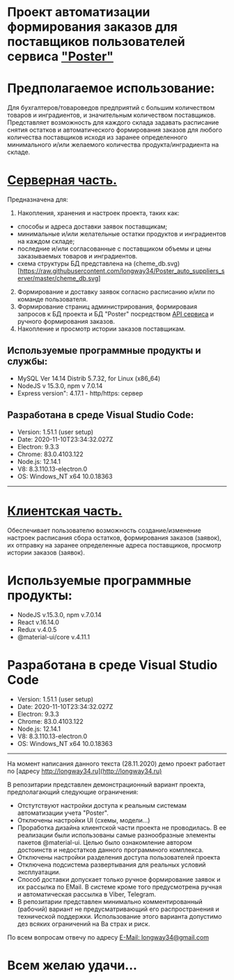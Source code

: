 # Проект автоматизации формирования заказов для поставщиков пользователей сервиса ["Poster"](https://joinposter.com/)

# Предполагаемое использование:

Для бухгалтеров/товароведов предприятий с большим количеством товаров и инградиентов, и значительным количеством поставщиков. 
Представляет возможность для каждого склада задавать расписание снятия остатков и автоматического формирования заказов для любого количества поставщиков исходя из заранее определенного минимального и/или желаемого количества продукта/инградиента на складе.

# [Серверная часть.](https://github.com/longway34/Poster_auto_suppliers_server)

Предназначена для:
1. Накопления, хранения и настроек проекта, таких как: 
* способы и адреса доставки заявок поставщикам; 
* минимальные и/или желательные остатки продуктов и инградиентов на каждом складе; 
* последние и/или согласованные с поставщиком объемы и цены заказываемых товаров и инградиентов.
* схема структуры БД представлена на (cheme_db.svg)[https://raw.githubusercontent.com/longway34/Poster_auto_suppliers_server/master/cheme_db.svg]
2. Формирование и доставку заявок согласно расписанию и/или по команде пользователя.
3. Формирование страниц администрирования, формироваия запросов к БД проекта и БД "Poster" посредством [API сервиса](https://dev.joinposter.com/docs/v3/start/index) и ручного формирования заказов.
4. Накопление и просмотр истории заказов поставщикам.

## Используемые программные продукты и службы:

* MySQL Ver 14.14 Distrib 5.7.32, for Linux (x86_64)
* NodeJS v 15.3.0, npm v 7.0.14
* Express version": 4.17.1 - http/https: сервер 

## Разработана в среде Visual Studio Code:
* Version: 1.51.1 (user setup)
* Date: 2020-11-10T23:34:32.027Z
* Electron: 9.3.3
* Chrome: 83.0.4103.122
* Node.js: 12.14.1
* V8: 8.3.110.13-electron.0
* OS: Windows_NT x64 10.0.18363

---

# [Клиентская часть.](https://github.com/longway34/Poster_auto_suppliers_client)

Обеспечивает пользователю возможность создание/изменение настроек расписания сбора остатков, формирования заказов (заявок), их отправку на заранее определенные адреса поставщиков, просмотр истории заказов (заявок).

# Используемые программные продукты:
* NodeJS v.15.3.0, npm v.7.0.14
* React v.16.14.0
* Redux v.4.0.5
* @material-ui/core v.4.11.1

# Разработана в среде Visual Studio Code 
* Version: 1.51.1 (user setup)
* Date: 2020-11-10T23:34:32.027Z
* Electron: 9.3.3
* Chrome: 83.0.4103.122
* Node.js: 12.14.1
* V8: 8.3.110.13-electron.0
* OS: Windows_NT x64 10.0.18363

---

На момент написания данного текста (28.11.2020) демо проект работает по [адресу http://longway34.ru](http://longway34.ru)

В репозитарии представлен демонстрационный вариант проекта, предполагающий следующие ограничения:

* Отстутствуют настройки доступа к реальным системам автоматизации учета "Poster".
* Отключены настройки UI (схемы, модели...)
* Проработка дизайна клиентской части проекта не проводилась. В ее реализации были использованы самые разнообразные элементы пакетов @material-ui. Целью было ознакомление автором достоинств и недостатков данного программного комплекса.
* Отключены настройки разделения доступа пользователей проекта
* Отключена подсистема развертывания для реальных условий эксплуатации.
* Способ доставки допускает только ручное формирование заявок и их рассылка по EMail. В системе кроме того предусмотрена ручная и автоматическая рассылка в Viber, Telegram.
* В репозитарии представлен минимально комментированный (рабочий) вариант не предусматривающий его распространения и  технической поддержки. Использование этого варианта допустимо дез всяких ограничений на Ва страх и риск.

По всем вопросам отвечу по адресу [E-Mail: longway34@gmail.com](mailto://longway34@gmail.com)

# Всем желаю удачи...